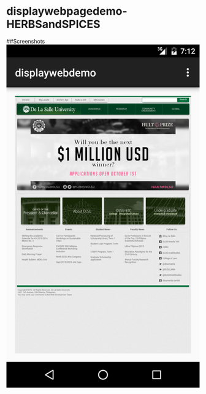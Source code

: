 # displaywebpagedemo-HERBSandSPICES
##Screenshots
![alt tag](https://github.com/DeLaSalleUniversity-Manila/displaywebpagedemo-HERBSandSPICES/blob/master/device-2015-10-05-191343.png)

